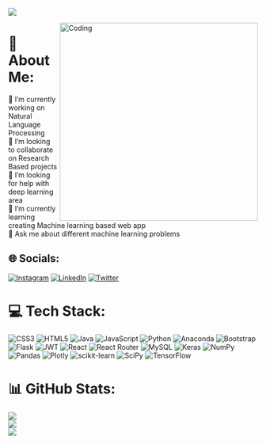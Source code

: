 [<img src="https://github-production-user-asset-6210df.s3.amazonaws.com/65072901/365282528-e19c82fe-ecd3-4300-8a41-d29a65440312.jpeg?X-Amz-Algorithm=AWS4-HMAC-SHA256&X-Amz-Credential=AKIAVCODYLSA53PQK4ZA%2F20240906%2Fus-east-1%2Fs3%2Faws4_request&X-Amz-Date=20240906T192057Z&X-Amz-Expires=300&X-Amz-Signature=e3708e47d25793caefe3354b913212310191cc78d4728ac4c43c6adf35345a32&X-Amz-SignedHeaders=host&actor_id=65072901&key_id=0&repo_id=584170281">](https://prashuk.netlify.app/)

<img align="right" alt="Coding" width="400" src="https://user-images.githubusercontent.com/65072901/210180923-71a9f957-fc86-45dc-958b-532848b5f2de.gif">

# 💫 About Me:
🔭 I’m currently working on Natural Language Processing<br>👯 I’m looking to collaborate on Research Based projects<br>🤝 I’m looking for help with deep learning area<br>🌱 I’m currently learning creating Machine learning based web app<br>💬 Ask me about different machine learning problems<br>


## 🌐 Socials:
[![Instagram](https://img.shields.io/badge/Instagram-%23E4405F.svg?logo=Instagram&logoColor=white)](https://instagram.com/prashuk2002) [![LinkedIn](https://img.shields.io/badge/LinkedIn-%230077B5.svg?logo=linkedin&logoColor=white)](https://linkedin.com/in/prashuk-jain-a4899b135) [![Twitter](https://img.shields.io/badge/Twitter-%231DA1F2.svg?logo=Twitter&logoColor=white)](https://twitter.com/prashuk2002) 

# 💻 Tech Stack:
![CSS3](https://img.shields.io/badge/css3-%231572B6.svg?style=for-the-badge&logo=css3&logoColor=white) ![HTML5](https://img.shields.io/badge/html5-%23E34F26.svg?style=for-the-badge&logo=html5&logoColor=white) ![Java](https://img.shields.io/badge/java-%23ED8B00.svg?style=for-the-badge&logo=java&logoColor=white) ![JavaScript](https://img.shields.io/badge/javascript-%23323330.svg?style=for-the-badge&logo=javascript&logoColor=%23F7DF1E) ![Python](https://img.shields.io/badge/python-3670A0?style=for-the-badge&logo=python&logoColor=ffdd54) ![Anaconda](https://img.shields.io/badge/Anaconda-%2344A833.svg?style=for-the-badge&logo=anaconda&logoColor=white) ![Bootstrap](https://img.shields.io/badge/bootstrap-%23563D7C.svg?style=for-the-badge&logo=bootstrap&logoColor=white) ![Flask](https://img.shields.io/badge/flask-%23000.svg?style=for-the-badge&logo=flask&logoColor=white) ![JWT](https://img.shields.io/badge/JWT-black?style=for-the-badge&logo=JSON%20web%20tokens) ![React](https://img.shields.io/badge/react-%2320232a.svg?style=for-the-badge&logo=react&logoColor=%2361DAFB) ![React Router](https://img.shields.io/badge/React_Router-CA4245?style=for-the-badge&logo=react-router&logoColor=white) ![MySQL](https://img.shields.io/badge/mysql-%2300f.svg?style=for-the-badge&logo=mysql&logoColor=white) ![Keras](https://img.shields.io/badge/Keras-%23D00000.svg?style=for-the-badge&logo=Keras&logoColor=white) ![NumPy](https://img.shields.io/badge/numpy-%23013243.svg?style=for-the-badge&logo=numpy&logoColor=white) ![Pandas](https://img.shields.io/badge/pandas-%23150458.svg?style=for-the-badge&logo=pandas&logoColor=white) ![Plotly](https://img.shields.io/badge/Plotly-%233F4F75.svg?style=for-the-badge&logo=plotly&logoColor=white) ![scikit-learn](https://img.shields.io/badge/scikit--learn-%23F7931E.svg?style=for-the-badge&logo=scikit-learn&logoColor=white) ![SciPy](https://img.shields.io/badge/SciPy-%230C55A5.svg?style=for-the-badge&logo=scipy&logoColor=%white) ![TensorFlow](https://img.shields.io/badge/TensorFlow-%23FF6F00.svg?style=for-the-badge&logo=TensorFlow&logoColor=white)
# 📊 GitHub Stats:
![](https://github-readme-stats.vercel.app/api?username=Prashukjain200&theme=blueberry&hide_border=false&include_all_commits=true&count_private=false)<br/>
![](https://github-readme-streak-stats.herokuapp.com/?user=Prashukjain200&theme=blueberry&hide_border=false)<br/>
![](https://github-readme-stats.vercel.app/api/top-langs/?username=Prashukjain200&theme=blueberry&hide_border=false&include_all_commits=true&count_private=false&layout=compact)

<!-- Proudly created with GPRM ( https://gprm.itsvg.in ) -->
